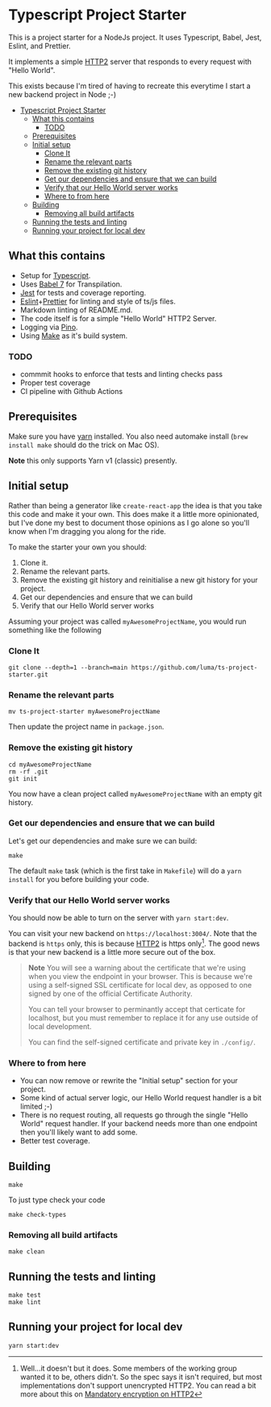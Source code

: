 # Typescript Project Starter

This is a project starter for a NodeJs project. It uses Typescript, Babel,
Jest, Eslint, and Prettier.

It implements a simple [HTTP2](https://en.wikipedia.org/wiki/HTTP/2) server that
responds to every request with "Hello World".

This exists because I'm tired of having to recreate this everytime I start a new
backend project in Node ;-)

- [Typescript Project Starter](#typescript-project-starter)
  - [What this contains](#what-this-contains)
    - [TODO](#todo)
  - [Prerequisites](#prerequisites)
  - [Initial setup](#initial-setup)
    - [Clone It](#clone-it)
    - [Rename the relevant parts](#rename-the-relevant-parts)
    - [Remove the existing git history](#remove-the-existing-git-history)
    - [Get our dependencies and ensure that we can build](#get-our-dependencies-and-ensure-that-we-can-build)
    - [Verify that our Hello World server works](#verify-that-our-hello-world-server-works)
    - [Where to from here](#where-to-from-here)
  - [Building](#building)
    - [Removing all build artifacts](#removing-all-build-artifacts)
  - [Running the tests and linting](#running-the-tests-and-linting)
  - [Running your project for local dev](#running-your-project-for-local-dev)

## What this contains

- Setup for [Typescript](https://www.typescriptlang.org/).
- Uses [Babel 7](https://babeljs.io/) for Transpilation.
- [Jest](https://jestjs.io/) for tests and coverage reporting.
- [Eslint](https://eslint.org/)+[Prettier](https://prettier.io/) for
linting and style of ts/js files.
- Markdown linting of README.md.
- The code itself is for a simple "Hello World" HTTP2 Server.
- Logging via [Pino](https://getpino.io/).
- Using [Make](https://en.wikipedia.org/wiki/Make_(software)) as it's
build system.

### TODO

- commmit hooks to enforce that tests and linting checks pass
- Proper test coverage
- CI pipeline with Github Actions

## Prerequisites

Make sure you have [yarn](https://yarnpkg.com/getting-started/install) installed.
You also need automake install (`brew install make` should do the trick on Mac OS).

**Note** this only supports Yarn v1 (classic) presently.

## Initial setup

Rather than being a generator like `create-react-app` the idea is that you take
this code and make it your own. This does make it a little more opinionated,
but I've done my best to document those opinions as I go alone so you'll know
when I'm dragging you along for the ride.

To make the starter your own you should:

1. Clone it.
2. Rename the relevant parts.
3. Remove the existing git history and reinitialise a new git history for
your project.
4. Get our dependencies and ensure that we can build
5. Verify that our Hello World server works

Assuming your project was called `myAwesomeProjectName`, you would run something
like the following

### Clone It

``` shell
git clone --depth=1 --branch=main https://github.com/luma/ts-project-starter.git
```

### Rename the relevant parts

``` shell
mv ts-project-starter myAwesomeProjectName
```

Then update the project name in `package.json`.

### Remove the existing git history

``` shell
cd myAwesomeProjectName
rm -rf .git
git init
```

You now have a clean project called `myAwesomeProjectName` with an empty
git history.

### Get our dependencies and ensure that we can build

Let's get our dependencies and make sure we can build:

``` shell
make
```

The default `make` task (which is the first take in `Makefile`) will do a
`yarn install` for you before building your code.

### Verify that our Hello World server works

You should now be able to turn on the server with `yarn start:dev`.

You can visit your new backend on `https://localhost:3004/`. Note that the
backend is `https` only, this is because
[HTTP2](https://en.wikipedia.org/wiki/HTTP/2) is https only[^1]. The good
news is that your new backend is a little more secure out of the box.

> **Note** You will see a warning about the certificate that we're using when
> you view the endpoint in your browser. This is because we're using a self-signed
> SSL certificate for local dev, as opposed to one signed by one of the official
> Certificate Authority.
>
> You can tell your browser to perminantly accept that certicate for localhost,
> but you must remember to replace it for any use outside of local development.
>
> You can find the self-signed certificate and private key in `./config/`.

[^1]: Well...it doesn't but it does. Some members of the working group wanted 
it to be, others didn't. So the spec says it isn't required, but most 
implementations don't support unencrypted HTTP2. You can read a bit more about
this on [Mandatory encryption on HTTP2](https://en.wikipedia.org/wiki/HTTP/2#Mandatory_encryption_computational_cost_and_certificate_availability)


### Where to from here

- You can now remove or rewrite the "Initial setup" section for your project.
- Some kind of actual server logic, our Hello World request handler is a bit
limited ;-)
- There is no request routing, all requests go through the single "Hello World"
request handler. If your backend needs more than one endpoint then you'll likely
want to add some.
- Better test coverage.

## Building

``` shell
make
```

To just type check your code

``` shell
make check-types
```

### Removing all build artifacts

``` shell
make clean
```

## Running the tests and linting

``` shell
make test
make lint
```

## Running your project for local dev

``` shell
yarn start:dev
```
